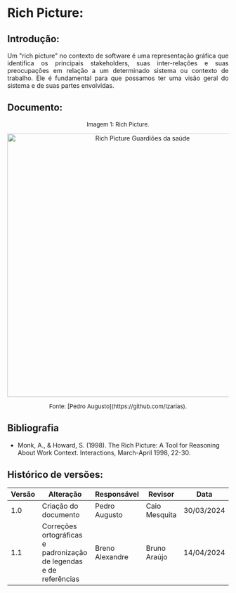 # Rich Picture:

## Introdução: 

   <p align="justify">
     Um "rich picture" no contexto de software é uma representação gráfica que identifica os principais stakeholders, suas inter-relações
     e suas preocupações em relação a um determinado sistema ou contexto de trabalho.
     Ele é fundamental para que possamos ter uma visão geral do sistema e de suas partes envolvidas.
   </p>

## Documento:

  <center>
   <font size="2"><p style="text-align: center">Imagem 1: Rich Picture.</p></font>
   <img alt="Rich Picture Guardiões da saúde" src="assets/rich_picture.jpg" width="600">
   <font size="2"><p style="text-align: center">Fonte: [Pedro Augusto](https://github.com/Izarias).</p></font>
  </center>

## Bibliografia
- Monk, A., & Howard, S. (1998). The Rich Picture: A Tool for Reasoning About Work Context. Interactions, March-April 1998, 22-30. 
  
 ## Histórico de versões:
 
| Versão | Alteração                                                                                                    | Responsável     | Revisor         | Data       |
| ------ | ------------------------------------------------------------------------------------------------------------ | --------------- | --------------- | ---------- |
| 1.0    | Criação do documento                                                                                         | Pedro Augusto   | Caio Mesquita   | 30/03/2024 |
| 1.1    | Correções ortográficas e padronização de legendas e de referências                                           | Breno Alexandre | Bruno Araújo    | 14/04/2024 |

